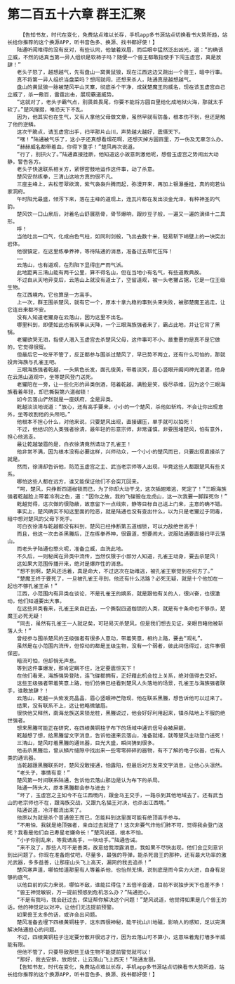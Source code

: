 # 第二百五十六章 群王汇聚
        【告知书友，时代在变化，免费站点难以长存，手机app多书源站点切换看书大势所趋，站长给你推荐的这个换源APP，听书音色多、换源、找书都好使！】
       陆通听闻难得的没有反对，有些认同，他皱着双眉，而后眼中猛然泛出凶光，道：“的确该立威，不然的话真当第一异人组织是软柿子吗？随便一个兽王都敢指使手下闯玉虚宫，真是放肆！”
       老头子怒了，越想越气，先有盘山一窝黄鼠狼，现在江西这边又跳出一个兽王，暗中行事。
       真不将第一异人组织当盘菜吗？想闯就闯，还想来杀人，陆通真是越想越气。
       盘山的黄鼠狼一脉被楚风平山灭寨，彻底杀个干净，成就楚魔王的威名，现在该玉虚宫自己立威了，杀一儆百，雷霆出击，展现霸道威势。
       “这就对了，老头子霸气点，别畏首畏尾，你要不能将方圆百里给化成地狱火海，那就太手软了。”楚风撺掇，唯恐天下不乱。
       因为，他其实也在生气，又有人拿他父母做文章，虽然早就有防备，根本伤不到，但还是触了他的逆鳞。
       这次干脆点，请玉虚宫出手，扫平那片山川，声势越大越好，震慑天下。
       “嘿！”陆通被气乐了，这小子还真想看烟花啊，还想灭掉方圆百里，万一伤及无辜怎么办。
       “赫赫威名都带着血，你得下重手！”楚风再次说道。
       “行了，别拱火了。”陆通直接挂断，他知道这小故意刺激他呢，想借玉虚宫之势闹出大动静，警告各方。
       老头子快速联系相关方，紧锣密鼓地运作这件事，动了杀意。
       楚风安然练拳，三清山这地方真的很不凡。
       三座主峰上，古松苍翠欲滴，紫气袅袅升腾而起，弥漫开来，再加上银瀑垂挂，真的宛若仙家洞府。
       午时阳光最盛，倾泻下来，落在主峰的道观上，连瓦片都在发出淡金光泽，有种神圣的气韵。
       楚风饮一口山泉后，对着名山舒展筋骨，骨节爆响，跟炒豆子般，一遍又一遍的演绎十二真形。
       呼！
       当他吐出一口气，化成白色气柱，如同利剑般，飞出去数十米，轻易斩下峭壁上的一块突出岩体。
       他很镇定，在这里练拳养神，等待陆通的消息，准备过去帮忙压阵！
       ……
       云落山，也有道观，在烈阳下显得庄严而气派。
       此地距离三清山能有两千公里，算不得名山，但在当地小有名气，有些道教典故。
       不过自从天地异变后，云落山上就没有道士了，空留道观，被一头老獾占据，它是一位王级生物。
       在江西境内，它也算是一方高手。
       上一次，群王围杀楚风，就有它一个，原本十拿九稳的事到头来失败，被那楚魔王逃走，让它连日来都不安。
       没有人知道老獾身在云落山，因为这里不出名。
       哪里料到，即便如此也有祸事从天降，一个三眼海族强者来了，霸占此地，并让它背了黑锅。
       老獾欲哭无泪，指使人潜入玉虚宫去杀楚风父母，这件事可不小，最重要的是真不是它做的，它觉得很冤。
       但最后它一咬牙不管了，反正都参与围杀过楚风了，早已势不两立，还有什么可怕的，那就投奔海族与孔雀王吧。
       三眼海族强者乾越，一头紫色长发，面孔俊美，带着淡笑，眉心竖眼开阖间神光湛湛，他身在云落山道观中，坐等楚风登门送死。
       老獾陪在一旁，让一些化形的异类倒酒，陪着乾越，满脸是笑，极尽恭维，因为这个三眼海族看着年轻，却已撕裂第六道枷锁！
       如今云落山俨然就是一座妖府，全是异类。
       乾越淡淡地说道：“放心，还有高手要来，小小的一个楚风，杀他如斩鸡，不会让你出现意外，坐等收割他的头颅吧。”
       他根本不担心什么，对他来说，只要楚风出现，直接碾压，单手就可以拍死！
       不过，他结识的人类强者徐清，最年轻的形意宗师，非常谨慎，非要围堵楚风，怕有意外，担心他逃走。
       最让乾越皱眉的是，白衣徐清竟然请动了孔雀王！
       他非常不满，因为根本没有必要这样，兴师动众，一个小小的楚风而已，只要出现直接杀了就是。
       然而，徐清却告诉他，防范玉虚宫之主、武当老宗师等人出现，毕竟这些人都跟楚风有些关系。
       哪怕这些人都在远方，谁又能保证他们不会突兀回来。
       “呵，楚风，只挣断四道枷锁而已，为了你却大动干戈，这次插翅难逃，死定了！”三眼海族强者乾越脸上带着冷冽之色，道：“因你之故，我的飞碟毁在龙虎山，这一次我要一脚踩死你！”
       乾越觉得，这次做的很隐蔽，故意留下一点线索，静等目标自己送上门来，主意的确不错。
       事实上，楚风确实不知这里面的险恶，就是陆通也没有查出什么，以为只是老獾过于阴毒，暗中想对楚风的父母下死手。
       可白衣徐清与乾越都没有料到，楚风已经挣断第五道枷锁，可以力敌绝世高手！
       而且，他这一次击杀黑螣后，正在练拳养神，很霸道，想要闹大，说服陆通要直接扫平云落山。
       而老头子陆通也憋火呢，准备立威，血洗此地。
       不久后，一则秘闻在异类中流传，当然仅限于小部分人知道，孔雀王动身，要去杀楚风！
       这如果大范围传播开来，绝对是爆炸性的消息。
       “想不到啊，楚风还活着，真是命大，不过这次在劫难逃，被孔雀王察觉到在何方了。”
       “楚魔王终于要死了，一旦被孔雀王寻到，他还有什么活路？必死无疑，就是十个他加在一起也不够孔雀王杀！”
       江西，小范围内有异类在谈论，不是孔雀王的嫡系，就是跟他有关的人，很兴奋，也很激动，他们知道要出大事。
       在这些异类看来，孔雀王亲自赶去，一个撕裂四道枷锁的人类，就是有十条命也不够杀，楚魔王必死无疑！
       “同去，虽然有孔雀王一人就足矣，可轻易灭杀楚风，但是我们想去见证，亲眼目睹他被斩落人头！”
       曾经参与围杀楚风的王级强者有很多人意动，带着笑意，相约上路，要去“观礼”。
       虽然是在小范围内流传，但惊动的都是王级生物，没有一个弱者，彼此间信得过，这件事很保密。
       暗流可怕，但却悄无声息。
       等到这件事爆发，那肯定瞒不住，注定要震惊天下！
       在他们看来，海族强势登陆，连飞碟都拥有，正好藉此机会拉上关系，绝对值得去交好。
       这些王级强者带着笑意上路，他们仿佛已经看到楚风人头落地的场景，孔雀王与海族强者联手，谁敢放肆？！
       云落山，乾越一头紫发亮晶晶，眉心竖眼神芒隐现，他在联系黑螣，想告诉他可以过来了。
       结果，没有联系不上，这让他略微皱眉。
       很快他又释然，南海龙族送来锁龙桩，黑螣说过，他会好好利用起来，镇杀陆地上不服的绝世强者。
       想来黑螣可能正在研究，在四根黄铜柱子布下的场域中通讯信号会被屏蔽。
       乾越想了想，给黑螣留文字消息，告诉他速来云落山，准备就绪，就等楚风主动登门送死！
       三清山，楚风盯着黑螣的通讯器，目光大盛，瞬间猜到很多。
       他击杀黑螣后，曾从鳞片缝隙中找出来一些零零碎碎的器物，有不了解的电子仪器，也有人类的通讯器。
       当乾越跟黑螣联系时，楚风没敢接通，怕露陷，但最后对方发来文字消息，让他心头凛然。
       “老头子，事情有变！”
       楚风第一时间联系陆通，告诉他云落山那边是认为布下的杀局。
       陆通一阵头大，原本黑螣都会参与进去？
       “坏了，玉虚宫之主如今不在江西境内，跟金乌王交手，一路杀到其他地域去了。还有武当山的老宗师也不在，跟海族交战，又跟九名猫王对决，也杀出江西境。”
       陆通说道，冷汗都流出来了。
       他原以为就是杀个普通兽王而已，怎能料到这里面可能有绝顶高手参与。
       “不用怕，我就是绝顶强者，亲自过去就是了！这次非要气炸他们肺不可，觉得我会登门送死？我看是他们自己寿星老嫌命长！”楚风说道，根本不怕。
       “小子你别乱来，等我请高手，一块动手。”陆通告诫。
       “来不及了，那些人可不是善类，故意给我泄露消息，我如果不尽快出现，他们会立刻意识到出问题了。你现在准备炮仗吧，尽量多，最强的导弹，能杀死兽王的那种，还有最大功率的激光武器，多多益善，让那座山头飞上高天，漏网的我去追杀！”
       楚风寒声道，哪怕知道那里有人等着杀他，也怡然无惧，说到底是而今实力大进，自身有足够的底气。
       以他目前的实力来说，哪怕不敌，谁能拦得住？五倍半音速，目前不说独步天下也差不多！
       “兽王神觉敏锐，万一提前预感到危机怎么办？”陆通担心。
       “不是有我吗，我会赶过去，保证帮你解决这个问题！”楚风说道，他觉得如果是几个兽王的话，他的神觉足以对冲，让他们无法提前预警。
       如果兽王太多的话，或许会出问题。
       楚风准备去埋下四根黄铜柱子，这东西很神秘，能干扰山川地磁，影响人的感知，足以完满解决陆通担心的问题。
       不过，四根黄铜柱子注定要分散开很远才行，因为云落山可不算小，这意味着鬼打墙多半威能有限。
       但他不管了，只要导致那些王级生物不能提前警觉就可以！
       “那好，我去安排，放炮仗，让云落山飞上西天！”陆通发狠。
       【告知书友，时代在变化，免费站点难以长存，手机app多书源站点切换看书大势所趋，站长给你推荐的这个换源APP，听书音色多、换源、找书都好使！】